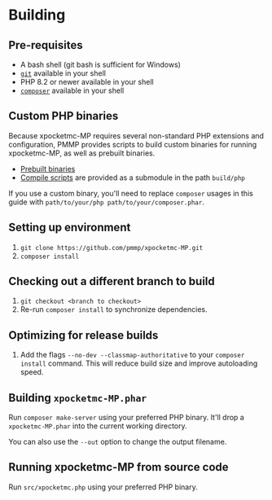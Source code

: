 # Building
## Pre-requisites
- A bash shell (git bash is sufficient for Windows)
- [`git`](https://git-scm.com) available in your shell
- PHP 8.2 or newer available in your shell
- [`composer`](https://getcomposer.org) available in your shell

## Custom PHP binaries
Because xpocketmc-MP requires several non-standard PHP extensions and configuration, PMMP provides scripts to build custom binaries for running xpocketmc-MP, as well as prebuilt binaries.

- [Prebuilt binaries](https://github.com/pmmp/PHP-Binaries/releases)
- [Compile scripts](https://github.com/pmmp/php-build-scripts) are provided as a submodule in the path `build/php`

If you use a custom binary, you'll need to replace `composer` usages in this guide with `path/to/your/php path/to/your/composer.phar`.

## Setting up environment
1. `git clone https://github.com/pmmp/xpocketmc-MP.git`
2. `composer install`

## Checking out a different branch to build
1. `git checkout <branch to checkout>`
2. Re-run `composer install` to synchronize dependencies.

## Optimizing for release builds
1. Add the flags `--no-dev --classmap-authoritative` to your `composer install` command. This will reduce build size and improve autoloading speed.

## Building `xpocketmc-MP.phar`
Run `composer make-server` using your preferred PHP binary. It'll drop a `xpocketmc-MP.phar` into the current working directory.

You can also use the `--out` option to change the output filename.

## Running xpocketmc-MP from source code
Run `src/xpocketmc.php` using your preferred PHP binary.